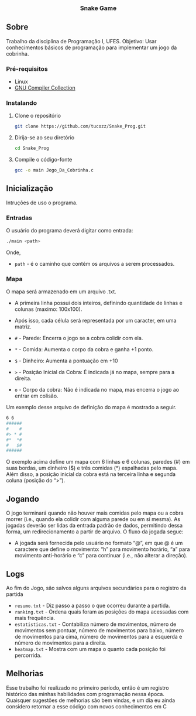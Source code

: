 <div align="center">
  <h3 align="center">Snake Game</h3>
</div>

## Sobre
Trabalho da disciplina de Programação I, UFES. Objetivo: Usar conhecimentos básicos de programação para implementar um jogo da cobrinha.

### Pré-requisitos

- Linux
- [GNU Compiler Collection](https://gcc.gnu.org/)

### Instalando

1. Clone o repositório

   ```sh
   git clone https://github.com/tucozz/Snake_Prog.git
   ```

2. Dirija-se ao seu diretório

   ```sh
   cd Snake_Prog
   ```

3. Compile o código-fonte

   ```sh
   gcc -o main Jogo_Da_Cobrinha.c
   ```

## Inicialização

Intruções de uso o programa.

### Entradas
O usuário do programa deverá digitar como entrada:

```sh
./main <path>
```

Onde,

- `path` - é o caminho que contém os arquivos a serem processados.

### Mapa
O mapa será armazenado em um arquivo .txt.

- A primeira linha possui dois inteiros, definindo quantidade de linhas e colunas (maximo: 100x100).
- Após isso, cada célula será representada por um caracter, em uma matriz.

- `#` - Parede: Encerra o jogo se a cobra colidir com ela.
- `*` - Comida: Aumenta o corpo da cobra e ganha +1 ponto.
- `$` - Dinheiro: Aumenta a pontuação em +10
- `>` - Posição Inicial da Cobra: É indicada já no mapa, sempre para a direita.
- `o` - Corpo da cobra: Não é indicada no mapa, mas encerra o jogo ao entrar em colisão.

Um exemplo desse arquivo de definição do mapa é mostrado a seguir.

```sh
6 6
######
#    #
#> * #
#*  *#
#   $#
######
```

O exemplo acima define um mapa com 6 linhas e 6 colunas, paredes (#) em suas bordas, um
dinheiro ($) e três comidas (*) espalhadas pelo mapa. Além disso, a posição inicial da cobra
está na terceira linha e segunda coluna (posição do “>”).

## Jogando

 O jogo terminará quando não houver mais comidas pelo mapa ou a cobra
morrer (i.e., quando ela colidir com alguma parede ou em si mesma). As jogadas deverão ser
lidas da entrada padrão de dados, permitindo dessa forma, um redirecionamento a partir de
arquivo. O fluxo da jogada segue:

- A jogada será fornecida pelo usuário no formato “@”, em que @ é um caractere que
define o movimento: “h” para movimento horário, “a” para movimento anti-horário e “c”
para continuar (i.e., não alterar a direção).

## Logs

Ao fim do Jogo, são salvos alguns arquivos secundários para o registro da partida

- `resumo.txt` - Diz passo a passo o que ocorreu durante a partida.
- `ranking.txt` - Ordena quais foram as posições do mapa acessadas com mais frequência.
- `estatisticas.txt` - Contabiliza número de movimentos, número de movimentos sem pontuar, número de movimentos para
baixo, número de movimentos para cima, número de movimentos para a esquerda e número
de movimentos para a direita.
- `heatmap.txt` - Mostra com um mapa o quanto cada posição foi percorrida.

## Melhorias
Esse trabalho foi realizado no primeiro período, então é um registro histórico das minhas habilidades com programação nessa época.
Quaisquer sugestões de melhorias são bem vindas, e um dia eu ainda considero retornar a esse código com novos conhecimentos em C
